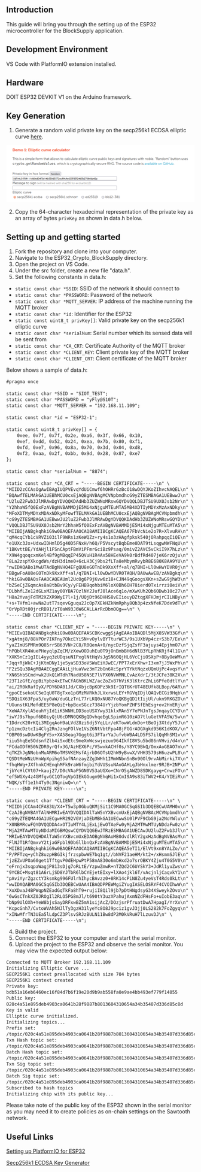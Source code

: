 ## Introduction
This guide will bring you through the setting up of the ESP32 microcontroller for the BlockSupply application.

## Development Environment
VS Code with PlatformIO extension installed.

## Hardware
DOIT ESP32 DEVKIT V1 on the Arduino framework.

## Key Generation

1. Generate a random valid private key on the secp256k1 ECDSA elliptic curve [here](https://paulmillr.com/noble/).

![](docs/images/key_generation.png)

2. Copy the 64-character hexadecimal representation of the private key as an array of bytes `privKey` as shown in data.h below.

## Setting up and getting started
1. Fork the repository and clone into your computer.
2. Navigate to the ESP32_Crypto_BlockSupply directory.
3. Open the project on VS Code.
4. Under the src folder, create a new file "data.h".
5. Set the following constants in data.h:
- `static const char *SSID`: SSID of the network it should connect to
- `static const char *PASSWORD`: Password of the network
- `static const char *MQTT_SERVER`: IP address of the machine running the MQTT broker
- `static const char *id`: Identifier for the ESP32
- `static const uint8_t privKey[]`: Valid private key on the secp256k1 elliptic curve
- `static const char *serialNum`: Serial number which its sensed data will be sent from
- `static const char *CA_CRT`: Certificate Authority of the MQTT broker
- `static const char *CLIENT_KEY`: Client private key of the MQTT broker
- `static const char *CLIENT_CRT`: Client certificate of the MQTT broker

Below shows a sample of data.h:
```
#pragma once

static const char *SSID = "SIOT_TEST";
static const char *PASSWORD = "yFly@S10T";
static const char *MQTT_SERVER = "192.168.11.109";

static const char *id = "ESP32-1";

static const uint8_t privKey[] = {
    0xee, 0x7f, 0x7f, 0x2e, 0xa6, 0x3f, 0x66, 0x10,
    0xef, 0xdd, 0x52, 0x24, 0xea, 0x7b, 0x80, 0xf1,
    0xfd, 0xe7, 0x96, 0x8a, 0x70, 0x3d, 0x04, 0xd8,
    0xf2, 0xaa, 0x2f, 0xbb, 0x9d, 0x28, 0x87, 0xe7
};

static const char *serialNum = "8874";

static const char *CA_CRT = "-----BEGIN CERTIFICATE-----\n" \
"MIID2zCCAsOgAwIBAgIUQPVEvqYdUiCmwf6hOHRrGzBcO18wDQYJKoZIhvcNAQEL\n" \
"BQAwfTELMAkGA1UEBhMCU0cxEjAQBgNVBAgMCVNpbmdhcG9yZTESMBAGA1UEBwwJ\n" \
"U2luZ2Fwb3JlMRAwDgYDVQQKDAdHb3ZUZWNoMRswGQYDVQQLDBJTSU9UX0Jsb2Nr\n" \
"Y2hhaW5fQ0ExFzAVBgNVBAMMDjE5Mi4xNjguMTEuMTA5MB4XDTIyMDYxMzAxNDky\n" \
"MFoXDTMyMDYxMDAxNDkyMFowfTELMAkGA1UEBhMCU0cxEjAQBgNVBAgMCVNpbmdh\n" \
"cG9yZTESMBAGA1UEBwwJU2luZ2Fwb3JlMRAwDgYDVQQKDAdHb3ZUZWNoMRswGQYD\n" \
"VQQLDBJTSU9UX0Jsb2NrY2hhaW5fQ0ExFzAVBgNVBAMMDjE5Mi4xNjguMTEuMTA5\n" \
"MIIBIjANBgkqhkiG9w0BAQEFAAOCAQ8AMIIBCgKCAQEA67FbVcNie2o7R+XlvuRH\n" \
"qM4cqCYb1cVRVZi03ilF9WRs1zKeWQZz+ry4s1o3zHAgfpksk540jORahpqqIiQE\n" \
"e1UXc3Jx+UdxwIDHmlD5g40D5FNxH/h6Q/P5VscytBqbEme0DAT9tLsqgwNWFNqU\n" \
"1BKvttBE/YdAHjl1FSnCAptFBmViPFmrGciBz9Psaq/0mivZ2AVC5vCkiI9X7hLz\n" \
"X9W4gqoqcxmKel4Bf9gMBqqIP45QVuH1R4Ax58HEeVA9k0rBdfRd407jeK6rzQju\n" \
"8La2zspYXkcgdWs/dzH3d1me0+6cLH3Cj9bs2fLTa8eMbymRvybR8E680K8AA9YU\n" \
"nwIDAQABo1MwUTAdBgNVHQ4EFgQU8eGOTnDk9XxXff+al/q7BNI+Ll0wHwYDVR0j\n" \
"BBgwFoAU8eGOTnDk9XxXff+al/q7BNI+Ll0wDwYDVR0TAQH/BAUwAwEB/zANBgkq\n" \
"hkiG9w0BAQsFAAOCAQEAUml2UcOg6P9jKvw6z18+CJN49qGoogsXKn+sZwG9jhW3\n" \
"bZSeCjZGqmcAs8a8tbBv9Cy/yFEHB9qohbiM6loX0Bh6OH78ierd0Txirrzi0eiV\n" \
"DLbhfLZe12dGLxMZ1ay00YBA7OzlNY2JufJ0lAce6q1o/mXwKUh2Qb6ODwb10c27\n" \
"H8a2YvajFdTM2XZXR9WyI7l+1j/UQjDt96DHHS8vEIiouyDZtqgXFHJmjrCILNBy\n" \
"+s+THfm1+awNa2utT7sqevGguqu2JcOp7XEkHZkNmRphy8Qb3p4zxNfeK7Dde9dT\n" \
"0rVpRDt00jrcRB91/zT0aW93J6W6CALLArRcDbmOQg==\n" \
"-----END CERTIFICATE-----\n";

static const char *CLIENT_KEY = "-----BEGIN PRIVATE KEY-----\n" \
"MIIEvQIBADANBgkqhkiG9w0BAQEFAASCBKcwggSjAgEAAoIBAQDl5MjX8SVW33Gf\n" \
"xgAtmj8/88VPOr7IKFny7OkcEYiSN+vOylvBYTturWC3/9s1UXbVp4cz+S3b7/Ee\n" \
"yaZImUSPMRm9Q85rrSB63VN+2C8/R0QenA+0/nycDzfSjqZsfF3ajuys4EpjhmO7\n" \
"hPQblXR4WuePHeyqlpZqCM/zXewOODuhEu0T9jOnBmbBH6dNlB3YLpRhKRjf4l1G\n" \
"XXK5nCz1gIEL4yyq3zUDqsuNIPxglNtHqVsJgSN60QjHL6VcCjiOSXpP+8ByOeWM\n" \
"Jqq+RjWkC+JjKtmDNy1jeSyaSD33oVSWuEiHJwEC/PPT7xErXhw+I3xm7jJ5WxPh\n" \
"F2zSQu3DAgMBAAECggEAAiLjHuaVwz3mT2bGn6XcSprYTYktNqzxUQmUjPc4vqsY\n" \
"XN6ShbSCmd+wk2UkQ1WTdh7NadU58N5E7lVPX0NVWMNLCvAzXdrI/3tJCFe38K2X\n" \
"23T1zGfE/qpBiYpbz4xETwCfAGhBKLWZ/acZoZv87hViK3lKtrcZhLi6Pfe0dtlY\n" \
"ai/2R0kRafIyX/PDY6DA01Jd/CXbjcBpKOPz3k9IrIQT6KrUT48EUfk8LBop/6AR\n" \
"gpoCEsekoUC5eIqU0T8gTxo1pGMzMVRkhJLVxrwsLEY+RGVqIDjlQAQvECGi9Hqb\n" \
"SDQiGX63Fpa5/uy0aW/duGLzTnL77rLKQ0xNU87YoQKBgQD1tIijUl/ukn9RKGZO\n" \
"UGunstKLMefdEE5P8eQiE+bpBoxSGcz7384UrYjzbYomPZHFSfEhEsg+ov2HnERj\n" \
"XeWA7XylA5euhYjId1iK5WNHLDD3ooUSXYwy31klxMAn5Y7ePNJnTgsJnqayCCYD\n" \
"iwYJ9s7bpuf6BOiyQjU6cDMN0QKBgQDvhqeEgLSpimR610zAO7tluGetVFASW/5w\n" \
"1DdrcK20rKQi3MIgqAoH9aLVdZ8zi6dj5YqLLr/eKTowWLdnDo+tBeOj3XtdyY5J\n" \
"p1zmcDztcIi4Clg2RnJzngFOlVe1VsZ6NtVbtFpa48jFGGrAOGXgkd956K1dKOX/\n" \
"OBP09swDUwKBgFY5x+XA58eag7Gggt6i3FTarYaJufvbWBA4LD5FS7ilQqMhSM1v\n" \
"iiu5hqEe5OdsnfZlb4iSxdEtc9meXmWcswjezuo964IkfI8VSu5bd86nVHvi/d4n\n" \
"FCdaODfH50NZDR0yrQfx3G/AzHEX6Pc/V5wxkACHf0s/Y8YC9BkQ/OmxAoGBAO7m\n" \
"qTKZhJgNNobnMuARM6oTMSVKEMsfAjrbD6OTsU2hW9yBvwX/VHH3579sH6uzwPL8\n" \
"QSDtMeWNzUHnWpXpihgS5afNAnzayZZg3WHh1IMmWNbnSnBn90Ol9rvAbMirki7X\n" \
"fhqHWg+JXfhnkCHEnqhMFk9raW6fmjbiYdVUSsuNAoGAHLgJbHnxlmer9RJB+2NP\n" \
"jbYcHlCVt07+kauj27/D0cVAaP5GN0V53aUGXo+CNrO5gAWZD8SDKgayg+CnwzFO\n" \
"ef5WGXy4z4GMfgvGC1QTogVpGIEkGGugm9EhqHi1xCmI9A9s83iTWV2+K4/YIEiR\n" \
"NQK/sTf1e1h4Ty0c3NgniwQ=\n" \
"-----END PRIVATE KEY-----\n";

static const char *CLIENT_CRT = "-----BEGIN CERTIFICATE-----\n" \
"MIIDhjCCAm4CFA83U/X4+T5w3p0GbuQKMjSit1C9MA0GCSqGSIb3DQEBCwUAMH0x\n" \
"CzAJBgNVBAYTAlNHMRIwEAYDVQQIDAlTaW5nYXBvcmUxEjAQBgNVBAcMCVNpbmdh\n" \
"cG9yZTEQMA4GA1UECgwHR292VGVjaDEbMBkGA1UECwwSU0lPVF9CbG9ja2NoYWlu\n" \
"X0NBMRcwFQYDVQQDDA4xOTIuMTY4LjExLjEwOTAeFw0yMjA2MTMwMTUyNDdaFw0z\n" \
"MjA2MTAwMTUyNDdaMIGBMQswCQYDVQQGEwJTRzESMBAGA1UECAwJU2luZ2Fwb3Jl\n" \
"MRIwEAYDVQQHDAlTaW5nYXBvcmUxEDAOBgNVBAoMB0dvdlRlY2gxHzAdBgNVBAsM\n" \
"FlNJT1RfQmxvY2tjaGFpbl9DbGllbnQxFzAVBgNVBAMMDjE5Mi4xNjguMTEuMTA5\n" \
"MIIBIjANBgkqhkiG9w0BAQEFAAOCAQ8AMIIBCgKCAQEA5eTI1/ElVt9xn8YALZo/\n" \
"P/PFTzq+yChZ8uzpHBGIkjfrzspbwWE7bq1gt//bNVF21aeHM/kt2+/xHsmmSJlE\n" \
"jzEZvUPOa60get1TftgvP0dEHpwPtP58nA830o6mbHxd2o7srOBKY4Zju4T0G5V0\n" \
"eFrnjx3sqpaWagjP813sDjg7oRLtE/YzpwZmwR+nTZQd2C6UYSkY3+JdRl1yuZws\n" \
"9YCBC+Msqt81A6rLjSD8YJTbR6lbCYEjetEIxy+lXAo4jkl6T/vAcjnljCaqvkY1\n" \
"pAviYyrZgzctY3ksmkg996FUlrhIhycBAvzz0+8RK14cPiN8Zu4yeVsT4Rds0kLt\n" \
"wwIDAQABMA0GCSqGSIb3DQEBCwUAA4IBAQDPPEWMgiZYugIASELOSRYF4CVOIhwW\n" \
"XoXDvaJ4BPWqpNZEadGqTkFa8hT9+rujiI8Qil9jb7pDtHNgdsyG34XSweykZOvo\n" \
"6wGsCTnkXZ0JROgIl2RLO5PG8mJl/t690tY3uzXPahujAxmNZdFHsFo+uIobE3aq\n" \
"bNp9UlOXh+YeW8bjsSayDRFxwBZ5mA1sijAcZ/DOzjsrPfruatDwA7HpagI/YrXx\n" \
"KcpcGnh7/CvtoWVAh5NJlTy3gzH31lyeYc8O8J9pciz1gvJ3jj0LS282k7FoZgyq\n" \
"xINwMfrTN3UEa5lLdpCZ3PlsvSRJzBULN11Bw8dP2M0kVRuH7lLzuvDJ\n" \
"-----END CERTIFICATE-----\n";
```

4. Build the project.
5. Connect the ESP32 to your computer and start the serial monitor.
6. Upload the project to the ESP32 and observe the serial monitor. You may view the expected output below:

```
Connected to MQTT Broker 192.168.11.109
Initializing Elliptic Curve ...
SECP256K1 context preallocated with size 704 bytes
SECP256K1 context created
Private key: bdb51a16eb6460ec16f84d7b6f19e20d9b9ab558fa0e9ae4bb493ef779f14055
Public key: 020c4a51e895deb4903ca0641b28f9887b8013604310654a34b35407d336d85c8d
Key is valid
Elliptic curve initialized.
Initializing topics...
Prefix set: /topic/020c4a51e895deb4903ca0641b28f9887b8013604310654a34b35407d336d85c8d
Txn Hash topic set: /topic/020c4a51e895deb4903ca0641b28f9887b8013604310654a34b35407d336d85c8d/txnHash
Batch Hash topic set: /topic/020c4a51e895deb4903ca0641b28f9887b8013604310654a34b35407d336d85c8d/batchHash
Txn Sig topic set: /topic/020c4a51e895deb4903ca0641b28f9887b8013604310654a34b35407d336d85c8d/txnSig
Batch Sig topic set: /topic/020c4a51e895deb4903ca0641b28f9887b8013604310654a34b35407d336d85c8d/batchSig
Subscribed to hash topics
Initializing chip with its public key...
```

Please take note of the public key of the ESP32 shown in the serial monitor as you may need it to create policies as on-chain settings on the Sawtooth network.

## Useful Links
[Setting up PlatformIO for ESP32](https://randomnerdtutorials.com/vs-code-platformio-ide-esp32-esp8266-arduino/)

[Secp256k1 ECDSA Key Generator](https://paulmillr.com/noble/)